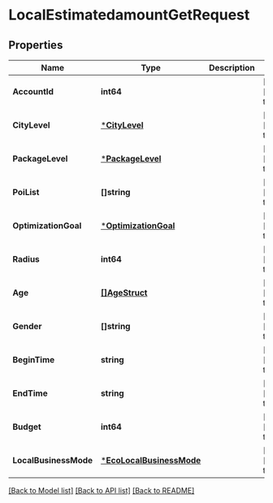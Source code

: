 # LocalEstimatedamountGetRequest

## Properties
Name | Type | Description | Notes
------------ | ------------- | ------------- | -------------
**AccountId** | **int64** |  | [optional] [default to null]
**CityLevel** | [***CityLevel**](CityLevel.md) |  | [optional] [default to null]
**PackageLevel** | [***PackageLevel**](PackageLevel.md) |  | [optional] [default to null]
**PoiList** | **[]string** |  | [optional] [default to null]
**OptimizationGoal** | [***OptimizationGoal**](OptimizationGoal.md) |  | [optional] [default to null]
**Radius** | **int64** |  | [optional] [default to null]
**Age** | [**[]AgeStruct**](age_struct.md) |  | [optional] [default to null]
**Gender** | **[]string** |  | [optional] [default to null]
**BeginTime** | **string** |  | [optional] [default to null]
**EndTime** | **string** |  | [optional] [default to null]
**Budget** | **int64** |  | [optional] [default to null]
**LocalBusinessMode** | [***EcoLocalBusinessMode**](EcoLocalBusinessMode.md) |  | [optional] [default to null]

[[Back to Model list]](../README.md#documentation-for-models) [[Back to API list]](../README.md#documentation-for-api-endpoints) [[Back to README]](../README.md)


